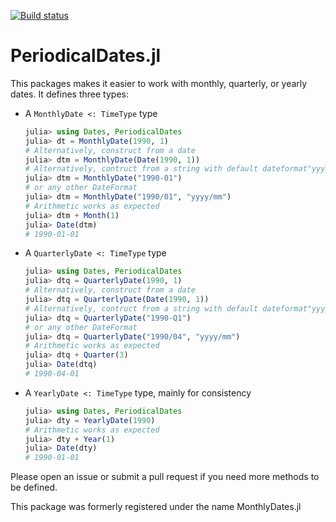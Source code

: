 [![Build status](https://github.com/matthieugomez/PeriodicalDates.jl/workflows/CI/badge.svg)](https://github.com/matthieugomez/PeriodicalDates.jl/actions)

# PeriodicalDates.jl

This packages makes it easier to work with monthly, quarterly, or yearly dates. It defines three types:


- A `MonthlyDate <: TimeType` type
	```julia
	julia> using Dates, PeriodicalDates
	julia> dt = MonthlyDate(1990, 1)
	# Alternatively, construct from a date
	julia> dtm = MonthlyDate(Date(1990, 1))
	# Alternatively, contruct from a string with default dateformat"yyyy-mm"
	julia> dtm = MonthlyDate("1990-01")
	# or any other DateFormat
	julia> dtm = MonthlyDate("1990/01", "yyyy/mm")
	# Arithmetic works as expected
	julia> dtm + Month(1)
	julia> Date(dtm)
	# 1990-01-01

	```
	
- A `QuarterlyDate <: TimeType` type

	```julia
	julia> using Dates, PeriodicalDates
	julia> dtq = QuarterlyDate(1990, 1)
	# Alternatively, construct from a date
	julia> dtq = QuarterlyDate(Date(1990, 1))
	# Alternatively, contruct from a string with default dateformat"yyyy-Qq"
	julia> dtq = QuarterlyDate("1990-Q1") 
	# or any other DateFormat
	julia> dtq = QuarterlyDate("1990/04", "yyyy/mm")
	# Arithmetic works as expected
	julia> dtq + Quarter(3)
	julia> Date(dtq)
	# 1990-04-01
	```

- A `YearlyDate <: TimeType` type, mainly for consistency

	```julia
	julia> using Dates, PeriodicalDates
	julia> dty = YearlyDate(1990)
	# Arithmetic works as expected
	julia> dty + Year(1)
	julia> Date(dty)
	# 1990-01-01
	```

Please open an issue or submit a pull request if you need more methods to be defined.

This package was formerly registered under the name MonthlyDates.jl